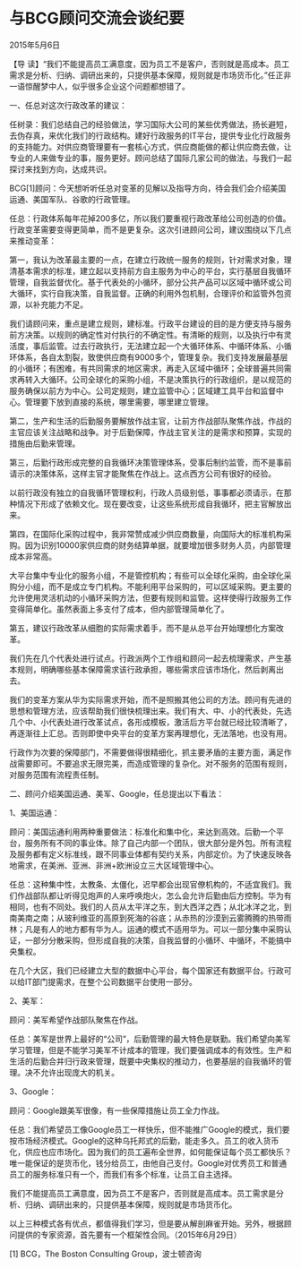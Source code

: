 # 与BCG顾问交流会谈纪要

2015年5月6日

【导 读】“我们不能提高员工满意度，因为员工不是客户，否则就是高成本。员工需求是分析、归纳、调研出来的，只提供基本保障，规则就是市场货币化。”任正非一语惊醒梦中人，似乎很多企业这个问题都想错了。

一、任总对这次行政改革的建议：

任树录：我们总结自己的经验做法，学习国际大公司的某些优秀做法，扬长避短，去伪存真，来优化我们的行政结构。建好行政服务的IT平台，提供专业化行政服务的支持能力。对供应商管理要有一套核心方式，供应商能做的都让供应商去做，让专业的人来做专业的事，服务更好。顾问总结了国际几家公司的做法，与我们一起探讨来找到方向，达成共识。

BCG\[1\]顾问：今天想听听任总对变革的见解以及指导方向，待会我们会介绍美国运通、美国军队、谷歌的行政管理。

任总：行政体系每年花掉200多亿，所以我们要重视行政改革给公司创造的价值。行政变革需要变得更简单，而不是更复杂。这次引进顾问公司，建议围绕以下几点来推动变革：

第一，我认为改革最主要的一点，在建立行政统一服务的规则，针对需求对象，理清基本需求的标准，建立起以支持前方自主服务为中心的平台，实行基层自我循环管理，自我监督优化。基于代表处的小循环，部分公共产品可以区域中循环或公司大循环，实行自我决策，自我监督。正确的利用外包机制，合理评价和监管外包资源，以补充能力不足。

我们请顾问来，重点是建立规则，建标准。行政平台建设的目的是方便支持与服务前方决策。以规则的确定性对付执行的不确定性。有清晰的规则，以及执行中有灵活度，事后监管。过去行政执行，无法建立起一个大循环体系、中循环体系、小循环体系，各自太割裂，致使供应商有9000多个，管理复杂。我们支持发展最基层的小循环；有困难，有共同需求的地区需求，再走入区域中循环；全球普遍共同需求再转入大循环。公司全球化的采购小组，不是决策执行的行政组织，是以规范的服务确保以前方为中心。公司定规则，建立监管中心；区域建工具平台和监督中心。管理要下放到直接的系统，哪里需要，哪里建立管理。

第二，生产和生活的后勤服务要解放作战主官，让前方作战部队聚焦作战，作战的主官应该关注战略和战争。对于后勤保障，作战主官关注的是需求和预算，实现的措施由后勤来管理。

第三，后勤行政形成完整的自我循环决策管理体系，受事后制约监管，而不是事前请示的决策体系，这样主官才能聚焦在作战上。这点西方公司有很好的经验。

以前行政没有独立的自我循环管理权利，行政人员级别低，事事都必须请示，在那种情况下形成了依赖文化。现在要改变，让这些系统形成自我循环，把主官解放出来。

第四，在国际化采购过程中，我非常赞成减少供应商数量，向国际大的标准机构采购。因为识别10000家供应商的财务结算单据，就要增加很多财务人员，内部管理成本非常高。

大平台集中专业化的服务小组，不是管控机构；有些可以全球化采购，由全球化采购分小组，而不是成立专门机构。不能利用平台采购的，可以区域采购。更主要的允许使用灵活机动的小循环采购方法，但要有规则和监管。这样使得行政服务工作变得简单化。虽然表面上多支付了成本，但内部管理简单化了。

第五，建议行政改革从细胞的实际需求着手，而不是从总平台开始理想化方案改革。

我们先在几个代表处进行试点。行政派两个工作组和顾问一起去梳理需求，产生基本规则，明确哪些基本保障需求该行政承担，哪些需求应该市场化，然后剥离出去。

我们的变革方案从华为实际需求开始，而不是照搬其他公司的方法。顾问有先进的思想和管理方法，应该帮助我们很快梳理出来。我们有大、中、小的代表处，先选几个中、小代表处进行改革试点，各形成模板，激活后方平台就已经比较清晰了，再逐渐往上汇总。否则即使中央平台的变革方案再理想化，无法落地，也没有用。

行政作为次要的保障部门，不需要做得很精细化，抓主要矛盾的主要方面，满足作战需要即可。不要追求无限完美，而造成管理的复杂化。对不服务的范围有规则，对服务范围有流程责任制。

二、顾问介绍美国运通、美军、Google，任总提出以下看法：

1、美国运通：

顾问：美国运通利用两种重要做法：标准化和集中化，来达到高效。后勤一个平台，服务所有不同的事业体。除了自己内部一个团队，很大部分是外包。所有流程及服务都有定义标准线，跟不同事业体都有契约关系，内部定价。为了快速反映各地需求，在美洲、亚洲、非洲+欧洲设立三大区域管理中心。

任总：这种集中性，太教条、太僵化，迟早都会出现官僚机构的，不适宜我们。我们作战部队都让听得见炮声的人来呼唤炮火，怎么会允许后勤由后方控制。华为有相同，也有不同处。我们的人员从太平洋之东，到大西洋之西；从北冰洋之北，到南美南之南；从玻利维亚的高原到死海的谷底；从赤热的沙漠到云雾腾腾的热带雨林；凡是有人的地方都有华为人。运通的模式不适用华为。可以一部分集中采购认证，一部分分散采购，但形成自我的决策，自我监督的小循环、中循环，不能搞中央集权。

在几个大区，我们已经建立大型的数据中心平台，每个国家还有数据平台。行政可以给IT部门提需求，在整个公司数据平台使用一部分。

2、美军：

顾问：美军希望作战部队聚焦在作战。

任总：美军是世界上最好的“公司”，后勤管理的最大特色是联勤。我们希望向美军学习管理，但是不能学习美军不计成本的管理，我们要强调成本的有效性。生产和生活的后勤合并归行政来管理，既要中央集权的推动力，也要基层的自我循环的管理。决不允许出现庞大的机关。

3、Google：

顾问：Google跟美军很像，有一些保障措施让员工全力作战。

任总：我们希望员工像Google员工一样快乐，但不能推广Google的模式，我们要按市场经济模式。Google的这种乌托邦式的后勤，能走多久。员工的收入货币化，供应也应市场化。因为我们的员工遍布全世界，如何能保证每个员工都快乐？唯一能保证的是货币化，钱分给员工，由他自己支付。Google对优秀员工和普通员工的服务标准只有一个，而我们有多个标准，让员工自主选择。

我们不能提高员工满意度，因为员工不是客户，否则就是高成本。员工需求是分析、归纳、调研出来的，只提供基本保障，规则就是市场货币化。

以上三种模式各有优点，都值得我们学习，但是要从解剖麻雀开始。另外，根据顾问提供的专家资源，首先要有一个框架性合同。（2015年6月29日）

\[1\] BCG，The Boston Consulting Group，波士顿咨询

